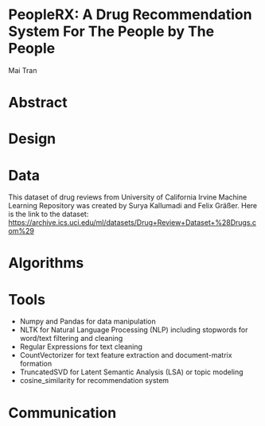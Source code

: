 # PeopleRX: A Drug Recommendation System For The People by The People
Mai Tran

# Abstract

# Design

# Data
This dataset of drug reviews from University of California Irvine Machine Learning Repository was created by Surya Kallumadi and Felix Gräßer. 
Here is the link to the dataset: https://archive.ics.uci.edu/ml/datasets/Drug+Review+Dataset+%28Drugs.com%29


# Algorithms

# Tools
- Numpy and Pandas for data manipulation
- NLTK for Natural Language Processing (NLP) including stopwords for word/text filtering and cleaning
- Regular Expressions for text cleaning
- CountVectorizer for text feature extraction and document-matrix formation
- TruncatedSVD for Latent Semantic Analysis (LSA) or topic modeling
- cosine_similarity for recommendation system

# Communication

